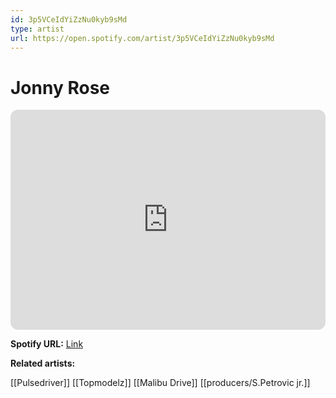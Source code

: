 ```yaml
---
id: 3p5VCeIdYiZzNu0kyb9sMd
type: artist
url: https://open.spotify.com/artist/3p5VCeIdYiZzNu0kyb9sMd
---
```

# Jonny Rose

<iframe style="border-radius:12px" src="https://open.spotify.com/embed/artist/3p5VCeIdYiZzNu0kyb9sMd" width="100%" height="352" frameBorder="0" allowfullscreen="" allow="autoplay; clipboard-write; encrypted-media; fullscreen; picture-in-picture" loading="lazy"></iframe>

**Spotify URL:** [Link](https://open.spotify.com/artist/3p5VCeIdYiZzNu0kyb9sMd)

**Related artists:**

[[Pulsedriver]]
[[Topmodelz]]
[[Malibu Drive]]
[[producers/S.Petrovic jr.]]
